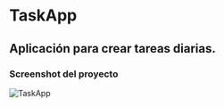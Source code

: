 # TaskApp

## Aplicación para crear tareas diarias.

### Screenshot del proyecto

![TaskApp](../src/screenshot/task.png "TaskApp")